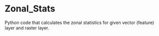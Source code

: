 # Zonal_Stats
 Python code that calculates the zonal statistics for given vector (feature) layer and raster layer.
